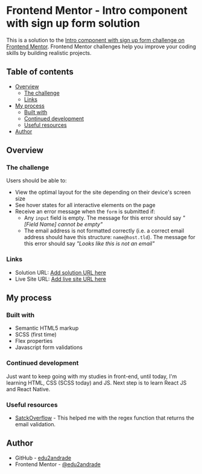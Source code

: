 # Frontend Mentor - Intro component with sign up form solution

This is a solution to the [Intro component with sign up form challenge on Frontend Mentor](https://www.frontendmentor.io/challenges/intro-component-with-signup-form-5cf91bd49edda32581d28fd1). Frontend Mentor challenges help you improve your coding skills by building realistic projects. 

## Table of contents

- [Overview](#overview)
  - [The challenge](#the-challenge)
  - [Links](#links)
- [My process](#my-process)
  - [Built with](#built-with)
  - [Continued development](#continued-development)
  - [Useful resources](#useful-resources)
- [Author](#author)


## Overview

### The challenge

Users should be able to:

- View the optimal layout for the site depending on their device's screen size
- See hover states for all interactive elements on the page
- Receive an error message when the `form` is submitted if:
  - Any `input` field is empty. The message for this error should say *"[Field Name] cannot be empty"*
  - The email address is not formatted correctly (i.e. a correct email address should have this structure: `name@host.tld`). The message for this error should say *"Looks like this is not an email"*


### Links

- Solution URL: [Add solution URL here](https://your-solution-url.com)
- Live Site URL: [Add live site URL here](https://your-live-site-url.com)

## My process

### Built with

- Semantic HTML5 markup
- SCSS (first time)
- Flex properties
- Javascript form validations


### Continued development

Just want to keep going with my studies in front-end, until today, I'm learning HTML, CSS (SCSS today) and JS. Next step is to learn React JS and React Native.


### Useful resources

- [SatckOverflow](https://stackoverflow.com/questions/46155/how-to-validate-an-email-address-in-javascript) - This helped me with the regex function that returns the email validation.


## Author

- GitHub - [edu2andrade](https://github.com/edu2andrade)
- Frontend Mentor - [@edu2andrade](https://www.frontendmentor.io/profile/edu2andrade)